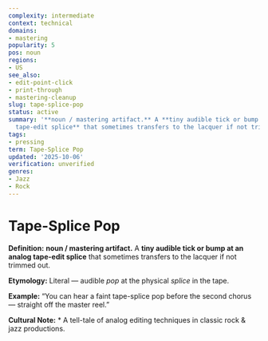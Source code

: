 ```yaml
---
complexity: intermediate
context: technical
domains:
- mastering
popularity: 5
pos: noun
regions:
- US
see_also:
- edit-point-click
- print-through
- mastering-cleanup
slug: tape-splice-pop
status: active
summary: '**noun / mastering artifact.** A **tiny audible tick or bump at an analog
  tape-edit splice** that sometimes transfers to the lacquer if not trimmed out.'
tags:
- pressing
term: Tape-Splice Pop
updated: '2025-10-06'
verification: unverified
genres:
- Jazz
- Rock
---
```


# Tape-Splice Pop

**Definition:** **noun / mastering artifact.** A **tiny audible tick or bump at an analog tape-edit splice** that sometimes transfers to the lacquer if not trimmed out.

**Etymology:** Literal — audible *pop* at the physical *splice* in the tape.

**Example:** “You can hear a faint tape-splice pop before the second chorus — straight off the master reel.”

**Cultural Note:** * A tell-tale of analog editing techniques in classic rock & jazz productions.

